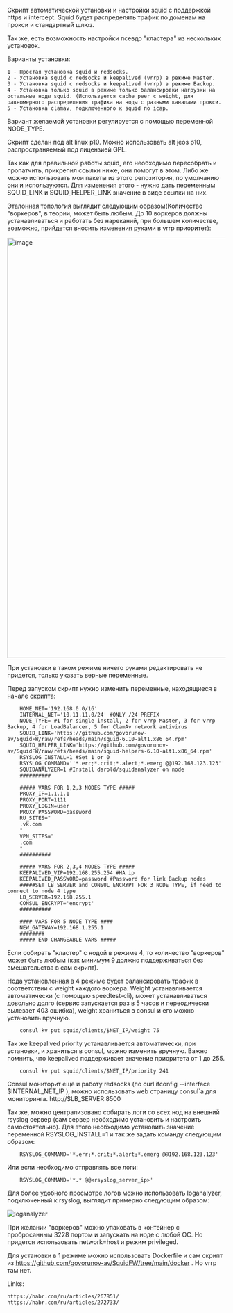 Скрипт автоматической установки и настройки squid с поддержкой https и intercept. Squid будет распределять трафик по доменам на прокси и стандартный шлюз.


Так же, есть возможность настройки псевдо "кластера" из нескольких установок.


Варианты установки:

    1 - Простая установка squid и redsocks.
    2 - Установка squid с redsocks и keepalived (vrrp) в режиме Master.
    3 - Установка squid с redsocks и keepalived (vrrp) в режиме Backup.
    4 - Установка только squid в режиме только балансировки нагрузки на остальные ноды squid. (Используется cache_peer с weight, для равномерного распределения трафика на ноды с разными каналами прокси.
    5 - Установка clamav, подключенного к squid по icap.
  
Вариант желаемой установки регулируется с помощью переменной NODE_TYPE.


Скрипт сделан под alt linux p10. Можно использовать alt jeos p10, распространяемый под лицензией GPL.


Так как для правильной работы squid, его необходимо пересобрать и пропатчить, прикрепил ссылки ниже, они помогут в этом. Либо же можно использовать мои пакеты из этого репозитория, по умолчанию они и используются. Для изменения этого - нужно дать переменным SQUID_LINK и SQUID_HELPER_LINK значение в виде ссылки на них.


Эталонная топология выглядит следующим образом(Количество "воркеров", в теории, может быть любым. До 10 воркеров должны устанавливаться и работать без нареканий, при большем количестве, возможно, прийдется вносить изменения руками в vrrp приоритет):

<img width="1611" height="967" alt="image" src="https://github.com/user-attachments/assets/9c7a7958-2257-4c5e-868a-bcd277f33eaf" />


При установки в таком режиме ничего руками редактировать не придется, только указать верные переменные.


Перед запуском скрипт нужно изменить переменные, находящиеся в начале скрипта:

        HOME_NET='192.168.0.0/16'
        INTERNAL_NET='10.11.11.0/24' #ONLY /24 PREFIX
        NODE_TYPE= #1 for single install, 2 for vrrp Master, 3 for vrrp Backup, 4 for LoadBalancer, 5 for ClamAv network antivirus
        SQUID_LINK='https://github.com/govorunov-av/SquidFW/raw/refs/heads/main/squid-6.10-alt1.x86_64.rpm'
        SQUID_HELPER_LINK='https://github.com/govorunov-av/SquidFW/raw/refs/heads/main/squid-helpers-6.10-alt1.x86_64.rpm'
        RSYSLOG_INSTALL=1 #Set 1 or 0
        RSYSLOG_COMMAND=''*.err;*.crit;*.alert;*.emerg @@192.168.123.123''
        SQUIDANALYZER=1 #Install darold/squidanalyzer on node
        ##########
        
        ##### VARS FOR 1,2,3 NODES TYPE #####
        PROXY_IP=1.1.1.1
        PROXY_PORT=1111
        PROXY_LOGIN=user
        PROXY_PASSWORD=password
        RU_SITES="
        .vk.com
        "
        VPN_SITES="
        .com
        "
        ##########
        
        ##### VARS FOR 2,3,4 NODES TYPE #####
        KEEPALIVED_VIP=192.168.255.254 #HA ip
        KEEPALIVED_PASSWORD=password #Password for link Backup nodes
        #####SET LB_SERVER and CONSUL_ENCRYPT FOR 3 NODE TYPE, if need to connect to node 4 type
        LB_SERVER=192.168.255.1
        CONSUL_ENCRYPT='encrypt'
        ##########
        
        #### VARS FOR 5 NODE TYPE ####
        NEW_GATEWAY=192.168.1.255.1
        ########
        ##### END CHANGEABLE VARS #####

Если собирать "кластер" с нодой в режиме 4, то количество "воркеров" может быть любым (как минимум 9 должно поддерживаться без вмешательства в сам скрипт).


Нода установленная в 4 режиме будет балансировать трафик в соответствии с weight каждого воркера. Weight устанавливается автоматически (с помощью speedtest-cli), может устанавливаться довольно долго (сервис запускается раз в 5 часов и переодически вылезает 403 ошибка), weight храниться в consul и его можно установить вручную. 

        consul kv put squid/clients/$NET_IP/weight 75


Так же keepalived priority устанавливается автоматически, при установки, и храниться в consul, можно изменить вручную. Важно помнить, что keepalived поддерживает значение приоритета от 1 до 255.

        consul kv put squid/clients/$NET_IP/priority 241

Consul мониторит ещё и работу redsocks (по curl ifconfig --interface $INTERNAL_NET_IP ), можно использовать web страницу consul`а для мониторинга. http://$LB_SERVER:8500

Так же, можно централизовано собирать логи со всех нод на внешний rsyslog сервер (сам сервер необходимо установить и настроить самостоятельно). Для этого необходимо установить значение переменной RSYSLOG_INSTALL=1 и так же задать команду следующим образом: 

        RSYSLOG_COMMAND='*.err;*.crit;*.alert;*.emerg @@192.168.123.123'

Или если необходимо отправлять все логи:
        
        RSYSLOG_COMMAND='*.* @@<rsyslog_server_ip>'

Для более удобного просмотре логов можно использовать loganalyzer, подключенный к rsyslog, выглядит примерно следующим образом:

![loganalyzer](https://github.com/user-attachments/assets/520558b0-b612-4965-8572-7ba533075534)

       
При желании "воркеров" можно упаковать в контейнер с пробросанным 3228 портом и запускать на ноде с любой ОС. Но придется использовать network=host и режим privileged. 


Для установки в 1 режиме можно использовать Dockerfile и сам скрипт из https://github.com/govorunov-av/SquidFW/tree/main/docker . Но vrrp там нет.


Links:

    https://habr.com/ru/articles/267851/
    https://habr.com/ru/articles/272733/
